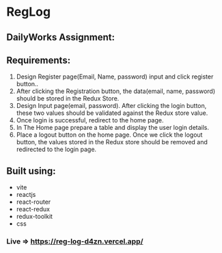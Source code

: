 # RegLog

## DailyWorks Assignment:

## Requirements:

1. Design Register page(Email, Name, password) input and click register button..
2. After clicking the Registration button, the data(email, name, password) should be stored in the Redux Store.
3. Design Input page(email, password). After clicking the login button, these two values should be validated against the Redux store value.
4. Once login is successful, redirect to the home page.
5. In The Home page prepare a table and display the user login details.
6. Place a logout button on the home page. Once we click the logout button, the values stored in the Redux store should be removed and redirected to the login page.

## Built using:

- vite
- reactjs
- react-router
- react-redux
- redux-toolkit
- css

### Live => https://reg-log-d4zn.vercel.app/
